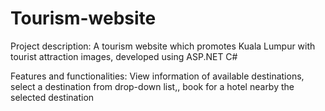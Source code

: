 # Tourism-website

Project description: A tourism website which promotes Kuala Lumpur with tourist attraction images, developed using ASP.NET C#

Features and functionalities: View information of available destinations, select a destination from drop-down list,, book for a hotel nearby the selected destination
